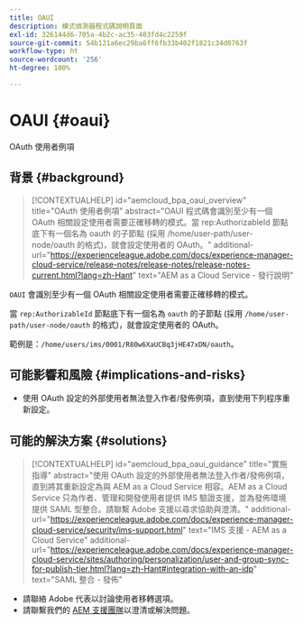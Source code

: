 ```yaml
---
title: OAUI
description: 模式偵測器程式碼說明頁面
exl-id: 326144d6-705a-4b2c-ac35-403fd4c2259f
source-git-commit: 54b121a6ec29ba6ff6fb33b402f1821c34d0763f
workflow-type: ht
source-wordcount: '256'
ht-degree: 100%

---
```


# OAUI {#oaui}

OAuth 使用者例項

## 背景 {#background}

>[!CONTEXTUALHELP]
>id="aemcloud_bpa_oaui_overview"
>title="OAuth 使用者例項"
>abstract="OAUI 程式碼會識別至少有一個 OAuth 相關設定使用者需要正確移轉的模式。當 rep:AuthorizableId 節點底下有一個名為 oauth 的子節點 (採用 /home/user-path/user-node/oauth 的格式)，就會設定使用者的 OAuth。"
>additional-url="https://experienceleague.adobe.com/docs/experience-manager-cloud-service/release-notes/release-notes/release-notes-current.html?lang=zh-Hant" text="AEM as a Cloud Service - 發行說明"

`OAUI` 會識別至少有一個 OAuth 相關設定使用者需要正確移轉的模式。

當 `rep:AuthorizableId` 節點底下有一個名為 `oauth` 的子節點 (採用 `/home/user-path/user-node/oauth` 的格式)，就會設定使用者的 OAuth。

範例是：`/home/users/ims/0001/R80w6XaUCBq3jHE47xDN/oauth`。

## 可能影響和風險 {#implications-and-risks}

* 使用 OAuth 設定的外部使用者無法登入作者/發佈例項，直到使用下列程序重新設定。

## 可能的解決方案 {#solutions}

>[!CONTEXTUALHELP]
>id="aemcloud_bpa_oaui_guidance"
>title="實施指導"
>abstract="使用 OAuth 設定的外部使用者無法登入作者/發佈例項，直到將其重新設定為與 AEM as a Cloud Service 相容。AEM as a Cloud Service 只為作者、管理和開發使用者提供 IMS 驗證支援，並為發佈環境提供 SAML 型整合。請聯繫 Adobe 支援以尋求協助與澄清。"
>additional-url="https://experienceleague.adobe.com/docs/experience-manager-cloud-service/security/ims-support.html" text="IMS 支援 - AEM as a Cloud Service"
>additional-url="https://experienceleague.adobe.com/docs/experience-manager-cloud-service/sites/authoring/personalization/user-and-group-sync-for-publish-tier.html?lang=zh-Hant#integration-with-an-idp" text="SAML 整合 - 發佈"

* 請聯絡 Adobe 代表以討論使用者移轉選項。
* 請聯繫我們的 [AEM 支援團隊](https://helpx.adobe.com/tw/enterprise/using/support-for-experience-cloud.html)以澄清或解決問題。
